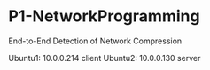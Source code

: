 # P1-NetworkProgramming
End-to-End Detection of Network Compression


Ubuntu1: 10.0.0.214 client
Ubuntu2: 10.0.0.130 server

